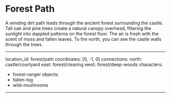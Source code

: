 # Forest Path

A winding dirt path leads through the ancient forest surrounding the castle. Tall oak and pine trees create a natural canopy overhead, filtering the sunlight into dappled patterns on the forest floor. The air is fresh with the scent of moss and fallen leaves. To the north, you can see the castle walls through the trees.

---
location_id: forest/path
coordinates: [0, -1, 0]
connections:
  north: castle/courtyard
  east: forest/clearing
  west: forest/deep-woods
characters:
  - forest-ranger
objects:
  - fallen-log
  - wild-mushrooms
---